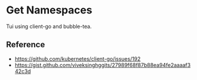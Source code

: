 # Get Namespaces 

Tui using client-go and bubble-tea.

## Reference
- https://github.com/kubernetes/client-go/issues/192
- https://gist.github.com/viveksinghggits/27989f68f87b88ea94fe2aaaaf342c3d